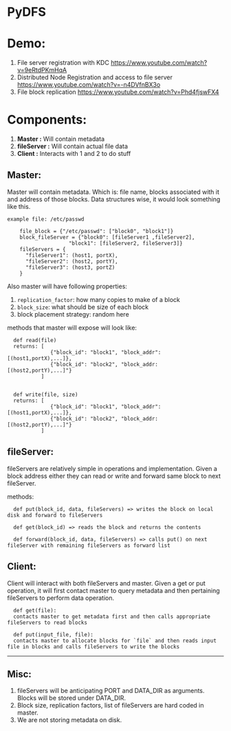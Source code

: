 # PyDFS

# Demo:
 1. File server registration with KDC https://www.youtube.com/watch?v=9eRtdPKmHqA
 2. Distributed Node Registration and access to file server https://www.youtube.com/watch?v=-n4DVfnBX3o
 3. File block replication https://www.youtube.com/watch?v=Phd4fjswFX4
# Components:
 1. **Master :** Will contain metadata
 2. **fileServer :** Will contain actual file data
 3. **Client :** Interacts with 1 and 2 to do stuff

## Master:
Master will contain metadata. Which is: file name, blocks associated with it and address of those blocks. Data structures wise, it would look something like this.
```
example file: /etc/passwd

    file_block = {"/etc/passwd": ["block0", "block1"]}
    block_fileServer = {"block0": [fileServer1 ,fileServer2],
                    "block1": [fileServer2, fileServer3]}
    fileServers = {
      "fileServer1": (host1, portX),
      "fileServer2": (host2, portY),
      "fileServer3": (host3, portZ)
    }
```

Also master will have following properties:
1. `replication_factor`: how many copies to make of a block
2. `block_size`: what should be size of each block
3. block placement strategy: random here

methods that master will expose will look like:
```
  def read(file)
  returns: [
              {"block_id": "block1", "block_addr": [(host1,portX),...]}, 
              {"block_id": "block2", "block_addr: [(host2,portY),...]"}
           ]


  def write(file, size)
  returns: [
              {"block_id": "block1", "block_addr": [(host1,portX),...]}, 
              {"block_id": "block2", "block_addr: [(host2,portY),...]"}
           ]
```
## fileServer:
fileServers are relatively simple in operations and implementation. Given a block address either they can read or write and forward same block to next fileServer.

methods:
```
  def put(block_id, data, fileServers) => writes the block on local disk and forward to fileServers

  def get(block_id) => reads the block and returns the contents

  def forward(block_id, data, fileServers) => calls put() on next fileServer with remaining fileServers as forward list
```

## Client:
Client will interact with both fileServers and master. Given a get or put operation, it will first contact master to query metadata and then pertaining fileServers to perform data operation.

```
  def get(file):
  contacts master to get metadata first and then calls appropriate fileServers to read blocks

  def put(input_file, file):
  contacts master to allocate blocks for `file` and then reads input file in blocks and calls fileServers to write the blocks
```

-----

## Misc:
 1. fileServers will be anticipating PORT and DATA_DIR as arguments. Blocks will be stored under DATA_DIR.
 2. Block size, replication factors, list of fileServers are hard coded in master.
 3. We are not storing metadata on disk.
